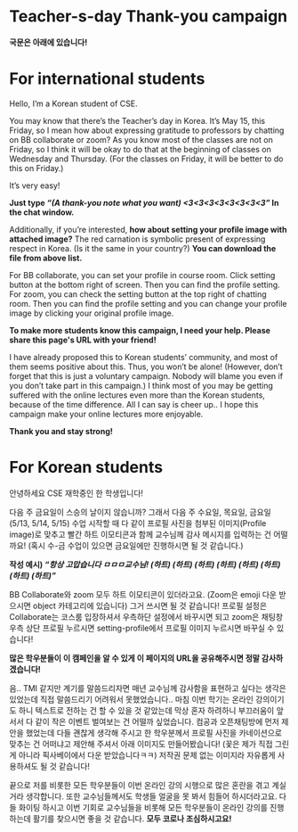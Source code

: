 # Teacher-s-day Thank-you campaign

**국문은 아래에 있습니다!**

# For international students

Hello, I’m a Korean student of CSE.

 You may know that there’s the Teacher’s day in Korea. It’s May 15, this Friday, so I mean how about expressing gratitude to professors by chatting on BB collaborate or zoom? As you know most of the classes are not on Friday, so I think it will be okay to do that at the beginning of classes on Wednesday and Thursday. (For the classes on Friday, it will be better to do this on Friday.)
 
It’s very easy!

**Just type ***“(A thank-you note what you want) <3<3<3<3<3<3<3<3”*** In the chat window.**

Additionally, if you’re interested, **how about setting your profile image with attached image?** The red carnation is symbolic present of expressing respect in Korea. (Is it the same in your country?) **You can download the file from above list.**

 For BB collaborate, you can set your profile in course room. Click setting button at the bottom right of screen. Then you can find the profile setting. For zoom, you can check the setting button at the top right of chatting room. Then you can find the profile setting and you can change your profile image by clicking your original profile image.
 
**To make more students know this campaign, I need your help. Please share this page's URL with your friend!**
 
I have already proposed this to Korean students’ community, and most of them seems positive about this. Thus, you won’t be alone! (However, don’t forget that this is just a voluntary campaign. Nobody will blame you even if you don’t take part in this campaign.)
I think most of you may be getting suffered with the online lectures even more than the Korean students, because of the time difference. All I can say is cheer up.. I hope this campaign make your online lectures more enjoyable.

**Thank you and stay strong!**

# For Korean students

안녕하세요 CSE 재학중인 한 학생입니다!

다음 주 금요일이 스승의 날이지 않습니까? 그래서 다음 주 수요일, 목요일, 금요일(5/13, 5/14, 5/15) 수업 시작할 때 다 같이 프로필 사진을 첨부된 이미지(Profile image)로 맞추고 빨간 하트 이모티콘과 함께 교수님께 감사 메시지를 입력하는 건 어떨까요! (혹시 수-금 수업이 있으면 금요일에만 진행하시면 될 것 같습니다.)

**작성 예시) ***“항상 고맙습니다 ㅁㅁㅁ교수님! (하트) (하트) (하트) (하트) (하트) (하트) (하트) (하트)”*****

BB Collaborate와 zoom 모두 하트 이모티콘이 있더라고요. (Zoom은 emoji 다운 받으시면 object 카테고리에 있습니다) 그거 쓰시면 될 것 같습니다!
프로필 설정은 Collaborate는 코스룸 입장하셔서 우측하단 설정에서 바꾸시면 되고 zoom은 채팅창 우측 상단 프로필 누르시면 setting-profile에서 프로필 이미지 누르시면 바꾸실 수 있습니다!

**많은 학우분들이 이 캠페인을 알 수 있게 이 페이지의 URL을 공유해주시면 정말 감사하겠습니다!**

음.. TMI 같지만 계기를 말씀드리자면 매년 교수님께 감사함을 표현하고 싶다는 생각은 있었는데 직접 말씀드리기 어려워서 못했었습니다.. 마침 이번 학기는 온라인 강의이기도 하니 텍스트로 전하는 건 할 수 있을 것 같았는데 막상 혼자 하려하니 부끄러움이 앞서서 다 같이 작은 이벤트 벌여보는 건 어떨까 싶었습니다. 컴공과 오픈채팅방에 먼저 제안을 했었는데 다들 괜찮게 생각해 주시고 한 학우분께서 프로필 사진을 카네이션으로 맞추는 건 어떠냐고 제안해 주셔서 아래 이미지도 만들어봤습니다! (꽃은 제가 직접 그린 게 아니라 픽사베이에서 다운 받았습니다ㅋㅋ) 저작권 문제 없는 이미지라 자유롭게 사용하셔도 될 것 같습니다!

끝으로 저를 비롯한 모든 학우분들이 이번 온라인 강의 시행으로 많은 혼란을 겪고 계실 거라 생각합니다. 또한 교수님들께서도 학생들 얼굴을 못 봐서 힘들어 하시더라고요. 다들 화이팅 하시고 이번 기회로 교수님들을 비롯해 모든 학우분들이 온라인 강의를 진행하는데 활기를 찾으시면 좋을 것 같습니다. **모두 코로나 조심하시고요!**

